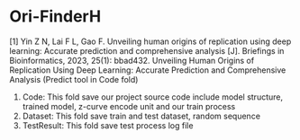 # Ori-FinderH
[1]	Yin Z N, Lai F L, Gao F. Unveiling human origins of replication using deep learning: Accurate prediction and comprehensive analysis [J]. Briefings in Bioinformatics, 2023, 25(1): bbad432.
Unveiling  Human Origins of Replication Using Deep Learning: Accurate Prediction and Comprehensive Analysis (Predict tool in Code fold)
1. Code: This fold save our project source code include model structure, trained model, z-curve encode unit and our train process
2. Dataset: This fold save train and test dataset, random sequence
3. TestResult: This fold save test process log file
